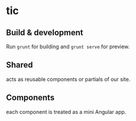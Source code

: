 # tic


## Build & development

Run `grunt` for building and `grunt serve` for preview.



## Shared

acts as reusable components or partials of our site.

## Components

each component is treated as a mini Angular app.